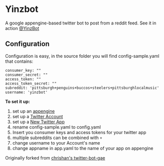 Yinzbot
==========

A google appengine-based twitter bot to post from a reddit feed.
See it in action [@YinzBot](http://twitter.com/YinzBot)

Configuration
----------
Configuration is easy, in the source folder you will find config-sample.yaml that contains:

    consumer_key: ""
    consumer_secret: ""
    access_token: ""
    access_token_secret: ""
    subreddit: 'pittsburgh+penguins+buccos+steelers+pittsburghlocalmusic'
    username: 'yinzbot'


__To set it up:__

1. set up an [appengine](https://appengine.google.com/)
1. set up a [Twitter Account](https://twitter.com)
1. set up a [New Twitter App](https://dev.twitter.com/apps/new)
1. rename config-sample.yaml to config.yaml
1. Insert you consumer keys and access tokens for your twitter app
1. multiple subreddits can be combined with `+`
1. change username to your Account's name
1. change appname in app.yaml to the name of your app on appengine

Originally forked from [chrishan's twitter-bot-gae](https://github.com/chrishan/twitter-bot-gae/tree/0b6043e05d8069a0ed9b7b18e91341e90a041fd6)
